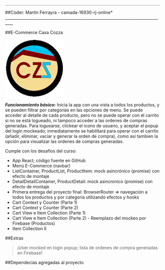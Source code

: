 
    __________________________________________________________________________________
##Coder: Martin Ferrayra - camada-16930-rj-online*
    __________________________________________________________________________________

##E-Commerce Casa Cozza

![Screenshot](https://github.com/mferrayra/casa-cozza/blob/main/public/images/logo192.png?raw=true)

***Funcionamiento básico:***
Inicia la app con una vista a todos los productos, y se pueden filtrar por categorías en las opciones de menu. Se puede acceder al detalle de cada producto, pero no se puede operar con el carrito si no se está logueado, ni tampoco acceder a las ordenes de compras generadas.
Para loguearse, clickear el icono de usuario, y aceptar el popup del login mockeado; inmediatamente se habilitará para operar con el carrito (añadir, eliminar, vaciar y generar la orden de compra), como así tambien la opción para visualizar las ordenes de compras generadas.

Cumple con los desafíos del curso:

- App React; código fuente en GitHub
- Menú E-Commerce (navbar)
- ListContainer, ProductList, ProductItem: mock asincrónico (promise) con efecto de montaje
- DetailDetailContainer, ProductDetail: mock asincronico (promise) con efecto de montaje
- Primera entrega del proyecto final: BrowserRouter => navegación a todos los productos y por categoria utilizando efectos y hooks
- Cart Context y Counter (Parte 1)
- Cart Context y Counter (Parte 2)
- Cart View e Item Collection (Parte 1)
- Cart View e Item Collection (Parte 2) - Reemplazo del mockeo por Firebase (Productos)
- Item Collection II

##Extras
> ¡User mocked en login popup; lista de ordenes de compra generadas en Firebase!

##Dependecias agregadas al proyecto

 ```npm i react-bootstrap
 ```

 ```npm i react-icons
 ```

 ```npm i react-loader-spinner 
 ```

 ```npm i react-modal 
 ```

 ```npm i react-number-format 
 ```

 ```npm i sweetalert2 
 ```